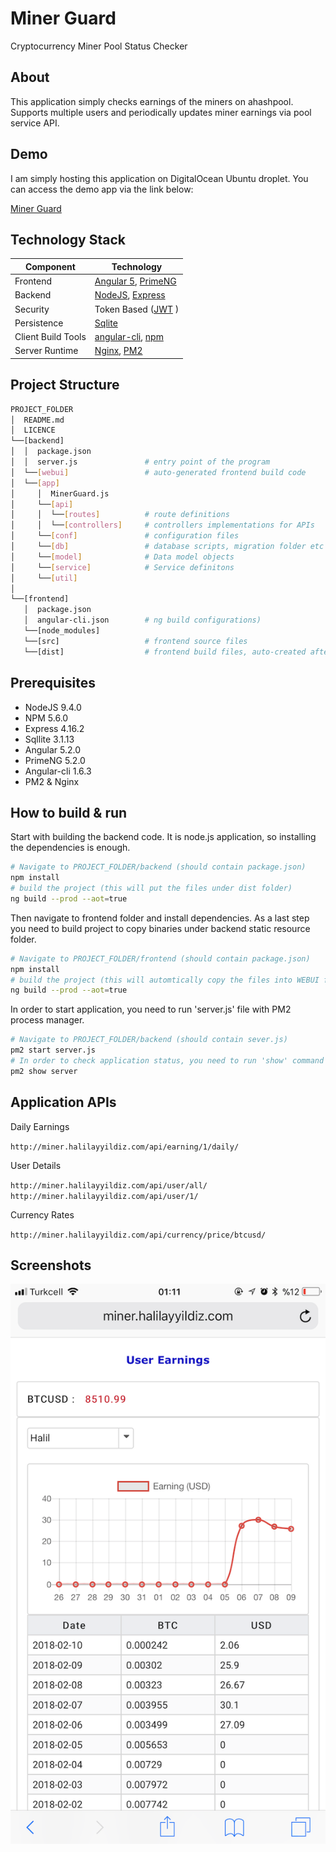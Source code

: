 # Miner Guard
Cryptocurrency Miner Pool Status Checker

## About
This application simply checks earnings of the miners on ahashpool. Supports multiple users and periodically updates miner earnings via pool service API.

## Demo
I am simply hosting this application on DigitalOcean Ubuntu droplet. You can access the demo app via the link below:

[Miner Guard](http://miner.halilayyildiz.com/)


## Technology Stack
Component         | Technology
---               | ---
Frontend          | [Angular 5](https://github.com/angular/angular), [PrimeNG](https://www.primefaces.org/primeng/)
Backend           | [NodeJS](https://nodejs.org), [Express](https://expressjs.com/)
Security          | Token Based ([JWT](https://github.com/auth0/java-jwt) ) 
Persistence       | [Sqlite](https://www.npmjs.com/package/sqlite3)
Client Build Tools| [angular-cli](https://github.com/angular/angular-cli), [npm](https://www.npmjs.com/)
Server Runtime    | [Nginx](https://www.nginx.com/), [PM2](http://pm2.keymetrics.io/)


## Project Structure
```bash
PROJECT_FOLDER
│  README.md
│  LICENCE           
└──[backend]  
│  │  package.json      
│  │  server.js               # entry point of the program 
│  └──[webui]                 # auto-generated frontend build code
│  └──[app]
│     │  MinerGuard.js 
│     └──[api]
│     │  └──[routes]          # route definitions
│     │  └──[controllers]     # controllers implementations for APIs
│     └──[conf]               # configuration files
│     └──[db]                 # database scripts, migration folder etc
│     └──[model]              # Data model objects
│     └──[service]            # Service definitons
│     └──[util]     
│
└──[frontend]
   │  package.json     
   │  angular-cli.json        # ng build configurations)
   └──[node_modules]
   └──[src]                   # frontend source files
   └──[dist]                  # frontend build files, auto-created after running angular build: ng -build
```

## Prerequisites
- NodeJS 9.4.0
- NPM 5.6.0
- Express 4.16.2  
- Sqllite 3.1.13
- Angular 5.2.0
- PrimeNG 5.2.0
- Angular-cli 1.6.3
- PM2 & Nginx

## How to build & run

Start with building the backend code. It is node.js application, so installing the dependencies is enough.

```bash
# Navigate to PROJECT_FOLDER/backend (should contain package.json)
npm install
# build the project (this will put the files under dist folder)
ng build --prod --aot=true
```

Then navigate to frontend folder and install dependencies. As a last step you need to build project to copy binaries under backend static resource folder.

```bash
# Navigate to PROJECT_FOLDER/frontend (should contain package.json)
npm install
# build the project (this will automtically copy the files into WEBUI folder under backend )
ng build --prod --aot=true
```

In order to start application, you need to run 'server.js' file with PM2 process manager.
```bash
# Navigate to PROJECT_FOLDER/backend (should contain sever.js)
pm2 start server.js
# In order to check application status, you need to run 'show' command
pm2 show server
```


## Application APIs

Daily Earnings

`http://miner.halilayyildiz.com/api/earning/1/daily/`

User Details

`http://miner.halilayyildiz.com/api/user/all/`
`http://miner.halilayyildiz.com/api/user/1/`

Currency Rates

`http://miner.halilayyildiz.com/api/currency/price/btcusd/`


## Screenshots

![UserEarnings](/screenshots/user_earnings_page.png?raw=true)


